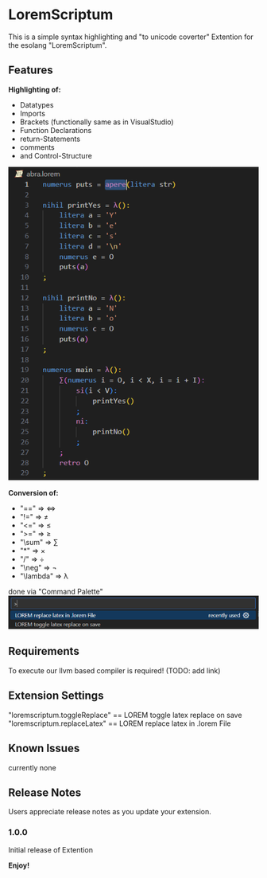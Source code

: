 # LoremScriptum

This is a simple syntax highlighting and "to unicode coverter" Extention for the esolang "LoremScriptum".

## Features

**Highlighting of:**
* Datatypes
* Imports
* Brackets (functionally same as in VisualStudio)
* Function Declarations
* return-Statements
* comments
* and Control-Structure

![Highlighting Feature](images/image.png)

**Conversion of:**
* "==" => ⇔
* "!=" => ≠
* "<=" => ≤
* ">=" => ≥
* "\sum" => ∑
* "*" => ×
* "/" => ÷
* "\neg" => ¬
* "\lambda" => λ

done via "Command Palette"
![Extention settings](images/settings.png)

## Requirements

To execute our llvm based compiler is required! (TODO: add link) 

## Extension Settings
"loremscriptum.toggleReplace"  == LOREM toggle latex replace on save
"loremscriptum.replaceLatex" == LOREM replace latex in .lorem File

## Known Issues

currently none

## Release Notes

Users appreciate release notes as you update your extension.

### 1.0.0

Initial release of Extention

**Enjoy!**
